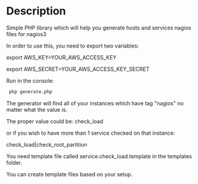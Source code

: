 # Description


Simple PHP library which will help you generate hosts and services nagios files for nagios3


 In order to use this, you need to export two variables:

 export AWS_KEY=YOUR_AWS_ACCESS_KEY

 export AWS_SECRET=YOUR_AWS_ACCESS_KEY_SECRET



 Run in the console:

```bash
 php generate.php
````


 The generator will find all of your instances which have tag "nagios" no matter what the value is.

 The proper value could be:
 check_load

 or if you wish to have more than 1 service checked on that instance:

 check_load|check_root_partition


 You need template file called service.check_load.template in the templates folder.

 You can create template files based on your setup.
